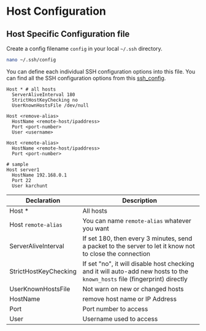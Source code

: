 # Host Configuration

## Host Specific Configuration file

Create a config filename `config` in your local `~/.ssh` directory.

```bash linenums="1"
nano ~/.ssh/config
```

You can define each individual SSH configuration options into this file. You can find all the SSH configuration options from this [ssh_config](https://man.cx/ssh_config).

```text title="~/.ssh/config" linenums="1"
Host * # all hosts
  ServerAliveInterval 180
  StrictHostKeyChecking no
  UserKnownHostsFile /dev/null

Host <remove-alias>
  HostName <remote-host/ipaddress>
  Port <port-number>
  User <username>

Host <remote-alias>
  HostName <remote-host/ipaddress>
  Port <port-number>

# sample
Host server1
  HostName 192.168.0.1
  Port 22
  User karchunt
```

| Declaration           | Description                                                                                                                |
| --------------------- | -------------------------------------------------------------------------------------------------------------------------- |
| Host \*               | All hosts                                                                                                                  |
| Host `remote-alias`   | You can name `remote-alias` whatever you want                                                                              |
| ServerAliveInterval   | If set 180, then every 3 minutes, send a packet to the server to let it know not to close the connection                   |
| StrictHostKeyChecking | If set "no", it will disable host checking and it will auto-add new hosts to the `known_hosts` file (fingerprint) directly |
| UserKnownHostsFile    | Not warn on new or changed hosts                                                                                           |
| HostName              | remove host name or IP Address                                                                                             |
| Port                  | Port number to access                                                                                                      |
| User                  | Username used to access                                                                                                    |